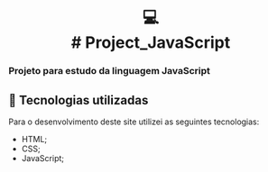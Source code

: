 <h1 align="center">
  💻<br># Project_JavaScript
</h1>

<h3>Projeto para estudo da linguagem JavaScript<h3>

## 💼 Tecnologias utilizadas

Para o desenvolvimento deste site utilizei as seguintes tecnologias:

- HTML;
- CSS;
- JavaScript;
